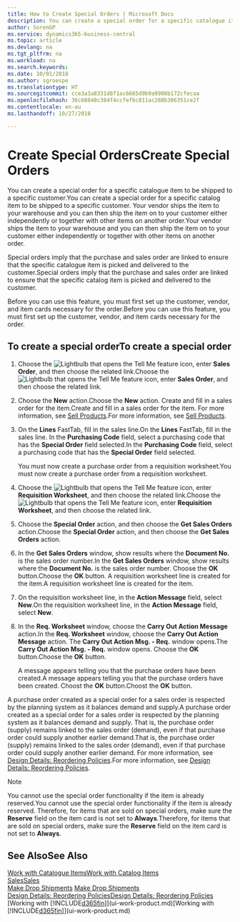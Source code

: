 ```yaml
---
title: How to Create Special Orders | Microsoft Docs
description: You can create a special order for a specific catalogue item to be shipped to a specific customer. Your vendor ships the item to your warehouse and you can then ship the item on to your customer either independently or together with other items on another order.
author: SorenGP
ms.service: dynamics365-business-central
ms.topic: article
ms.devlang: na
ms.tgt_pltfrm: na
ms.workload: na
ms.search.keywords: 
ms.date: 10/01/2018
ms.author: sgroespe
ms.translationtype: HT
ms.sourcegitcommit: cce3a3a8331d8f1ac6665d9b9a9908b172cfecaa
ms.openlocfilehash: 36c68048c384f4ccfef6c811ac288b306351ce2f
ms.contentlocale: en-au
ms.lasthandoff: 10/27/2018

---
```

# <a name="create-special-orders"></a><span data-ttu-id="ff83d-104">Create Special Orders</span><span class="sxs-lookup"><span data-stu-id="ff83d-104">Create Special Orders</span></span>
<span data-ttu-id="ff83d-105">You can create a special order for a specific catalogue item to be shipped to a specific customer.</span><span class="sxs-lookup"><span data-stu-id="ff83d-105">You can create a special order for a specific catalog item to be shipped to a specific customer.</span></span> <span data-ttu-id="ff83d-106">Your vendor ships the item to your warehouse and you can then ship the item on to your customer either independently or together with other items on another order.</span><span class="sxs-lookup"><span data-stu-id="ff83d-106">Your vendor ships the item to your warehouse and you can then ship the item on to your customer either independently or together with other items on another order.</span></span>  

<span data-ttu-id="ff83d-107">Special orders imply that the purchase and sales order are linked to ensure that the specific catalogue item is picked and delivered to the customer.</span><span class="sxs-lookup"><span data-stu-id="ff83d-107">Special orders imply that the purchase and sales order are linked to ensure that the specific catalog item is picked and delivered to the customer.</span></span>  

<span data-ttu-id="ff83d-108">Before you can use this feature, you must first set up the customer, vendor, and item cards necessary for the order.</span><span class="sxs-lookup"><span data-stu-id="ff83d-108">Before you can use this feature, you must first set up the customer, vendor, and item cards necessary for the order.</span></span>  

## <a name="to-create-a-special-order"></a><span data-ttu-id="ff83d-109">To create a special order</span><span class="sxs-lookup"><span data-stu-id="ff83d-109">To create a special order</span></span>  
1.  <span data-ttu-id="ff83d-110">Choose the ![Lightbulb that opens the Tell Me feature](media/ui-search/search_small.png "Tell me what you want to do") icon, enter **Sales Order**, and then choose the related link.</span><span class="sxs-lookup"><span data-stu-id="ff83d-110">Choose the ![Lightbulb that opens the Tell Me feature](media/ui-search/search_small.png "Tell me what you want to do") icon, enter **Sales Order**, and then choose the related link.</span></span>  
2. <span data-ttu-id="ff83d-111">Choose the **New** action.</span><span class="sxs-lookup"><span data-stu-id="ff83d-111">Choose the **New** action.</span></span> <span data-ttu-id="ff83d-112">Create and fill in a  sales order for the item.</span><span class="sxs-lookup"><span data-stu-id="ff83d-112">Create and fill in a  sales order for the item.</span></span> <span data-ttu-id="ff83d-113">For more information, see [Sell Products](sales-how-sell-products.md).</span><span class="sxs-lookup"><span data-stu-id="ff83d-113">For more information, see [Sell Products](sales-how-sell-products.md).</span></span>
3.  <span data-ttu-id="ff83d-114">On the **Lines** FastTab, fill in the sales line.</span><span class="sxs-lookup"><span data-stu-id="ff83d-114">On the **Lines** FastTab, fill in the sales line.</span></span> <span data-ttu-id="ff83d-115">In the **Purchasing Code** field, select a purchasing code that has the **Special Order** field selected.</span><span class="sxs-lookup"><span data-stu-id="ff83d-115">In the **Purchasing Code** field, select a purchasing code that has the **Special Order** field selected.</span></span>

    <span data-ttu-id="ff83d-116">You must now create a purchase order from a requisition worksheet.</span><span class="sxs-lookup"><span data-stu-id="ff83d-116">You must now create a purchase order from a requisition worksheet.</span></span>  
4. <span data-ttu-id="ff83d-117">Choose the ![Lightbulb that opens the Tell Me feature](media/ui-search/search_small.png "Tell me what you want to do") icon, enter **Requisition Worksheet**, and then choose the related link.</span><span class="sxs-lookup"><span data-stu-id="ff83d-117">Choose the ![Lightbulb that opens the Tell Me feature](media/ui-search/search_small.png "Tell me what you want to do") icon, enter **Requisition Worksheet**, and then choose the related link.</span></span>  
5. <span data-ttu-id="ff83d-118">Choose the **Special Order** action, and then choose the **Get Sales Orders** action.</span><span class="sxs-lookup"><span data-stu-id="ff83d-118">Choose the **Special Order** action, and then choose the **Get Sales Orders** action.</span></span>  
6.  <span data-ttu-id="ff83d-119">In the **Get Sales Orders** window, show results where the **Document No.** is the sales order number.</span><span class="sxs-lookup"><span data-stu-id="ff83d-119">In the **Get Sales Orders** window, show results where the **Document No.** is the sales order number.</span></span> <span data-ttu-id="ff83d-120">Choose the **OK** button.</span><span class="sxs-lookup"><span data-stu-id="ff83d-120">Choose the **OK** button.</span></span> <span data-ttu-id="ff83d-121">A requisition worksheet line is created for the item.</span><span class="sxs-lookup"><span data-stu-id="ff83d-121">A requisition worksheet line is created for the item.</span></span>  
7.  <span data-ttu-id="ff83d-122">On the requisition worksheet line, in the **Action Message** field, select **New**.</span><span class="sxs-lookup"><span data-stu-id="ff83d-122">On the requisition worksheet line, in the **Action Message** field, select **New**.</span></span>  
8.  <span data-ttu-id="ff83d-123">In the **Req. Worksheet** window, choose the **Carry Out Action Message** action.</span><span class="sxs-lookup"><span data-stu-id="ff83d-123">In the **Req. Worksheet** window, choose the **Carry Out Action Message** action.</span></span> <span data-ttu-id="ff83d-124">The **Carry Out Action Msg. - Req.** window opens.</span><span class="sxs-lookup"><span data-stu-id="ff83d-124">The **Carry Out Action Msg. - Req.** window opens.</span></span> <span data-ttu-id="ff83d-125">Choose the **OK** button.</span><span class="sxs-lookup"><span data-stu-id="ff83d-125">Choose the **OK** button.</span></span>  

    <span data-ttu-id="ff83d-126">A message appears telling you that the purchase orders have been created.</span><span class="sxs-lookup"><span data-stu-id="ff83d-126">A message appears telling you that the purchase orders have been created.</span></span> <span data-ttu-id="ff83d-127">Choost the **OK** button.</span><span class="sxs-lookup"><span data-stu-id="ff83d-127">Choost the **OK** button.</span></span>  

<span data-ttu-id="ff83d-128">A purchase order created as a special order for a sales order is respected by the planning system as it balances demand and supply.</span><span class="sxs-lookup"><span data-stu-id="ff83d-128">A purchase order created as a special order for a sales order is respected by the planning system as it balances demand and supply.</span></span> <span data-ttu-id="ff83d-129">That is, the purchase order (supply) remains linked to the sales order (demand), even if that purchase order could supply another earlier demand.</span><span class="sxs-lookup"><span data-stu-id="ff83d-129">That is, the purchase order (supply) remains linked to the sales order (demand), even if that purchase order could supply another earlier demand.</span></span> <span data-ttu-id="ff83d-130">For more information, see [Design Details: Reordering Policies](design-details-reservation-order-tracking-and-action-messaging.md).</span><span class="sxs-lookup"><span data-stu-id="ff83d-130">For more information, see [Design Details: Reordering Policies](design-details-reservation-order-tracking-and-action-messaging.md).</span></span>  

> [!NOTE]  
>  <span data-ttu-id="ff83d-131">You cannot use the special order functionality if the item is already reserved.</span><span class="sxs-lookup"><span data-stu-id="ff83d-131">You cannot use the special order functionality if the item is already reserved.</span></span> <span data-ttu-id="ff83d-132">Therefore, for items that are sold on special orders, make sure the **Reserve** field on the item card is not set to **Always**.</span><span class="sxs-lookup"><span data-stu-id="ff83d-132">Therefore, for items that are sold on special orders, make sure the **Reserve** field on the item card is not set to **Always**.</span></span>  

## <a name="see-also"></a><span data-ttu-id="ff83d-133">See Also</span><span class="sxs-lookup"><span data-stu-id="ff83d-133">See Also</span></span>  
[<span data-ttu-id="ff83d-134">Work with Catalogue Items</span><span class="sxs-lookup"><span data-stu-id="ff83d-134">Work with Catalog Items</span></span>](inventory-how-work-nonstock-items.md)  
[<span data-ttu-id="ff83d-135">Sales</span><span class="sxs-lookup"><span data-stu-id="ff83d-135">Sales</span></span>](sales-manage-sales.md)  
<span data-ttu-id="ff83d-136">[Make Drop Shipments](sales-how-drop-shipment.md) </span><span class="sxs-lookup"><span data-stu-id="ff83d-136">[Make Drop Shipments](sales-how-drop-shipment.md) </span></span>  
[<span data-ttu-id="ff83d-137">Design Details: Reordering Policies</span><span class="sxs-lookup"><span data-stu-id="ff83d-137">Design Details: Reordering Policies</span></span>](design-details-reservation-order-tracking-and-action-messaging.md)  
<span data-ttu-id="ff83d-138">[Working with [!INCLUDE[d365fin](includes/d365fin_md.md)]](ui-work-product.md)</span><span class="sxs-lookup"><span data-stu-id="ff83d-138">[Working with [!INCLUDE[d365fin](includes/d365fin_md.md)]](ui-work-product.md)</span></span>

